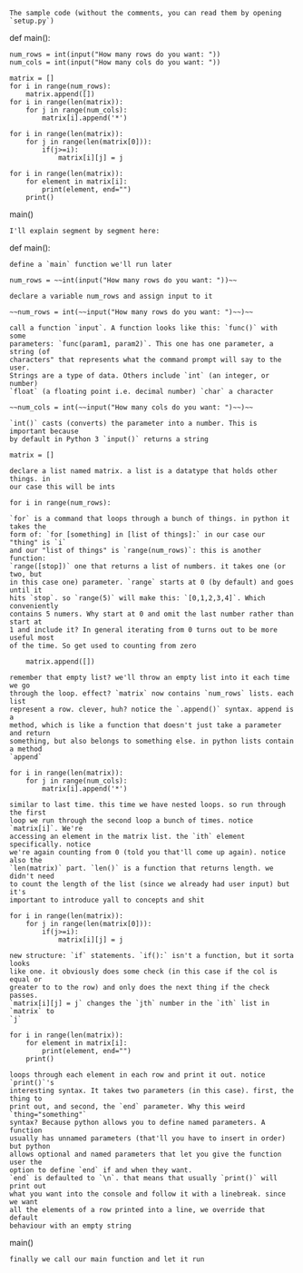 ```
The sample code (without the comments, you can read them by opening `setup.py`)
```
def main():

    num_rows = int(input("How many rows do you want: "))
    num_cols = int(input("How many cols do you want: "))

    matrix = []
    for i in range(num_rows):
        matrix.append([])
    for i in range(len(matrix)):
        for j in range(num_cols):
            matrix[i].append('*')

    for i in range(len(matrix)):
        for j in range(len(matrix[0])):
            if(j>=i):
                matrix[i][j] = j

    for i in range(len(matrix)):
        for element in matrix[i]:
            print(element, end="")
        print()
        
main()
```
I'll explain segment by segment here:
```
def main():
```
define a `main` function we'll run later

```
    num_rows = ~~int(input("How many rows do you want: "))~~
```
declare a variable num_rows and assign input to it
```
    ~~num_rows = int(~~input("How many rows do you want: ")~~)~~
```
call a function `input`. A function looks like this: `func()` with some
parameters: `func(param1, param2)`. This one has one parameter, a string (of
characters" that represents what the command prompt will say to the user.
Strings are a type of data. Others include `int` (an integer, or number)
`float` (a floating point i.e. decimal number) `char` a character
```
    ~~num_cols = int(~~input("How many cols do you want: ")~~)~~
```
`int()` casts (converts) the parameter into a number. This is important because
by default in Python 3 `input()` returns a string    
```
    matrix = []
```
declare a list named matrix. a list is a datatype that holds other things. in
our case this will be ints
```
    for i in range(num_rows):
```
`for` is a command that loops through a bunch of things. in python it takes the
form of: `for [something] in [list of things]:` in our case our "thing" is `i`
and our "list of things" is `range(num_rows)`: this is another function:
`range([stop])` one that returns a list of numbers. it takes one (or two, but
in this case one) parameter. `range` starts at 0 (by default) and goes until it
hits `stop`. so `range(5)` will make this: `[0,1,2,3,4]`. Which conveniently
contains 5 numers. Why start at 0 and omit the last number rather than start at
1 and include it? In general iterating from 0 turns out to be more useful most
of the time. So get used to counting from zero
```
        matrix.append([])
```
remember that empty list? we'll throw an empty list into it each time we go
through the loop. effect? `matrix` now contains `num_rows` lists. each list
represent a row. clever, huh? notice the `.append()` syntax. append is a
method, which is like a function that doesn't just take a parameter and return
something, but also belongs to something else. in python lists contain a method
`append` 
```
    for i in range(len(matrix)):
        for j in range(num_cols):
            matrix[i].append('*')
```
similar to last time. this time we have nested loops. so run through the first
loop we run through the second loop a bunch of times. notice `matrix[i]`. We're
accessing an element in the matrix list. the `ith` element specifically. notice
we're again counting from 0 (told you that'll come up again). notice also the
`len(matrix)` part. `len()` is a function that returns length. we didn't need
to count the length of the list (since we already had user input) but it's
important to introduce yall to concepts and shit
```
    for i in range(len(matrix)):
        for j in range(len(matrix[0])):
            if(j>=i):
                matrix[i][j] = j
```
new structure: `if` statements. `if():` isn't a function, but it sorta looks
like one. it obviously does some check (in this case if the col is equal or
greater to to the row) and only does the next thing if the check passes.
`matrix[i][j] = j` changes the `jth` number in the `ith` list in `matrix` to
`j`
```
    for i in range(len(matrix)):
        for element in matrix[i]:
            print(element, end="")
        print()
```
loops through each element in each row and print it out. notice `print()`'s
interesting syntax. It takes two parameters (in this case). first, the thing to
print out, and second, the `end` parameter. Why this weird `thing="something"`
syntax? Because python allows you to define named parameters. A function
usually has unnamed parameters (that'll you have to insert in order) but python
allows optional and named parameters that let you give the function user the
option to define `end` if and when they want.  
`end` is defaulted to `\n`. that means that usually `print()` will print out
what you want into the console and follow it with a linebreak. since we want
all the elements of a row printed into a line, we override that default
behaviour with an empty string
```
main()
```
finally we call our main function and let it run
